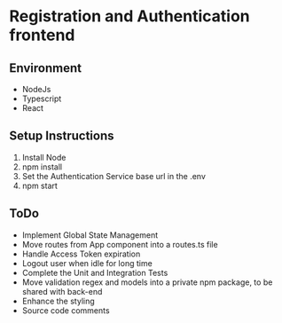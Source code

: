 # Registration and Authentication frontend

## Environment
- NodeJs
- Typescript
- React

## Setup Instructions
1. Install Node
2. npm install
3. Set the Authentication Service base url in the .env
4. npm start

## ToDo
- Implement Global State Management
- Move routes from App component into a routes.ts file
- Handle Access Token expiration
- Logout user when idle for long time
- Complete the Unit and Integration Tests
- Move validation regex and models into a private npm package, to be shared with back-end
- Enhance the styling
- Source code comments
